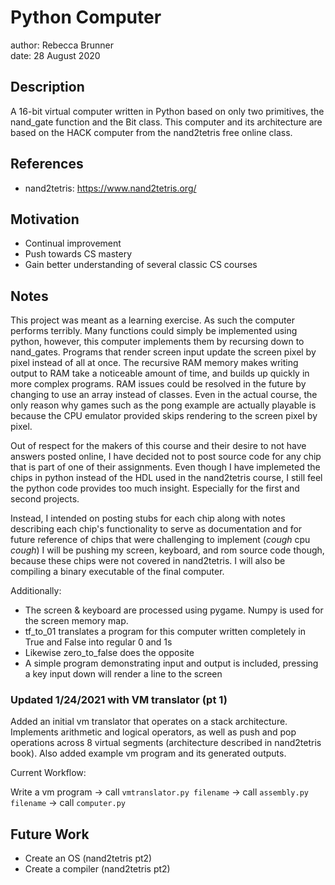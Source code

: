 # Python Computer

author: Rebecca Brunner
<br>
date: 28 August 2020

## Description

A 16-bit virtual computer written in Python based on only two primitives, the nand_gate function and the Bit class.  This computer and its architecture are based on the HACK computer from the nand2tetris free online class.

## References

- nand2tetris: https://www.nand2tetris.org/

## Motivation

- Continual improvement
- Push towards CS mastery
- Gain better understanding of several classic CS courses

## Notes

This project was meant as a learning exercise.  As such the computer performs terribly.  Many functions could simply be implemented using python, however, this computer implements them by recursing down to nand_gates.  Programs that render screen input update the screen pixel by pixel instead of all at once.  The recursive RAM memory makes writing output to RAM take a noticeable amount of time, and builds up quickly in more complex programs.  RAM issues could be resolved in the future by changing to use an array instead of classes.  Even in the actual course, the only reason why games such as the pong example are actually playable is because the CPU emulator provided skips rendering to the screen pixel by pixel.

Out of respect for the makers of this course and their desire to not have answers posted online, I have decided not to post source code for any chip that is part of one of their assignments.  Even though I have implemeted the chips in python instead of the HDL used in the nand2tetris course, I still feel the python code provides too much insight.  Especially for the first and second projects.

Instead, I intended on posting stubs for each chip along with notes describing each chip's functionality to serve as documentation and for future reference of chips that were challenging to implement (*cough* cpu *cough*) I will be pushing my screen, keyboard, and rom source code though, because these chips were not covered in nand2tetris.  I will also be compiling a binary executable of the final computer.

<!-- The binaries have been compiled on Windows 10 Pro v1709 and Ubuntu 18.04.3.  The compiled binary includes an application that renders a line to the screen when a key is pressed.  The key must be pressed down until the command that checks the keyboard is executed again, which could take a few seconds.  Releasing the key beforehand will reset the keyboard back to its unpressed state and will not render anything to the screen.  A display driver is necessary to run the application - the app will crash otherwise. -->

Additionally:

- The screen & keyboard are processed using pygame.  Numpy is used for the screen memory map.
- tf_to_01 translates a program for this computer written completely in True and False into regular 0 and 1s
- Likewise zero_to_false does the opposite
- A simple program demonstrating input and output is included, pressing a key input down will render a line to the screen

### Updated 1/24/2021 with VM translator (pt 1)

Added an initial vm translator that operates on a stack architecture.  Implements arithmetic and logical operators, as well as push and pop operations across 8 virtual segments (architecture described in nand2tetris book).  Also added example vm program and its generated outputs.

Current Workflow:

Write a vm program -> call `vmtranslator.py filename` -> call `assembly.py filename` -> call `computer.py`

## Future Work

- Create an OS (nand2tetris pt2)
- Create a compiler (nand2tetris pt2)
